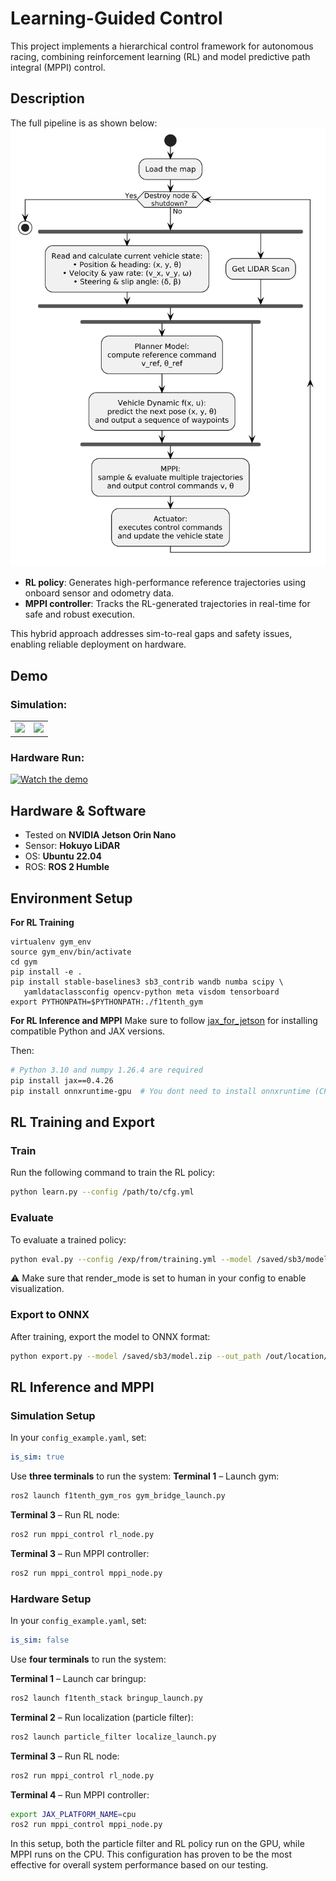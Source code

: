 # Learning-Guided Control
This project implements a hierarchical control framework for autonomous racing, combining reinforcement learning (RL) and model predictive path integral (MPPI) control.

## Description
The full pipeline is as shown below:  
![Full Pipeline](img/pipeline.png)
- **RL policy**: Generates high-performance reference trajectories using onboard sensor and odometry data.
- **MPPI controller**: Tracks the RL-generated trajectories in real-time for safe and robust execution.

This hybrid approach addresses sim-to-real gaps and safety issues, enabling reliable deployment on hardware.

## Demo
### Simulation:
<table>
  <tr>
    <td><img src="img/mppi_obs.gif" height="300px" /></td>
    <td><img src="img/rl.gif" height="300px" /></td>
  </tr>
</table>

### Hardware Run:
[![Watch the demo](https://img.youtube.com/vi/qhtq4Dn11mY/0.jpg)](https://youtu.be/qhtq4Dn11mY)

## Hardware & Software

- Tested on **NVIDIA Jetson Orin Nano**
- Sensor: **Hokuyo LiDAR**
- OS: **Ubuntu 22.04**  
- ROS: **ROS 2 Humble**


## Environment Setup
**For RL Training**
```
virtualenv gym_env
source gym_env/bin/activate
cd gym
pip install -e .
pip install stable-baselines3 sb3_contrib wandb numba scipy \
   yamldataclassconfig opencv-python meta visdom tensorboard
export PYTHONPATH=$PYTHONPATH:./f1tenth_gym
```

**For RL Inference and MPPI**
Make sure to follow [jax_for_jetson](https://github.com/zzangupenn/jax_for_jetson) for installing compatible Python and JAX versions.

Then:

```bash
# Python 3.10 and numpy 1.26.4 are required
pip install jax==0.4.26
pip install onnxruntime-gpu  # You dont need to install onnxruntime (CPU version)
```

## RL Training and Export
### Train
Run the following command to train the RL policy:
```bash
python learn.py --config /path/to/cfg.yml
```

### Evaluate
To evaluate a trained policy:
```bash
python eval.py --config /exp/from/training.yml --model /saved/sb3/model.zip
```
⚠️ Make sure that render_mode is set to human in your config to enable visualization.

### Export to ONNX
After training, export the model to ONNX format:
```bash
python export.py --model /saved/sb3/model.zip --out_path /out/location/path.onnx
```

## RL Inference and MPPI
### Simulation Setup
In your `config_example.yaml`, set:
```yaml
is_sim: true
```
Use **three terminals** to run the system:
**Terminal 1** – Launch gym:
```bash
ros2 launch f1tenth_gym_ros gym_bridge_launch.py
```

**Terminal 3** – Run RL node:
```bash
ros2 run mppi_control rl_node.py
```

**Terminal 3** – Run MPPI controller:
```bash
ros2 run mppi_control mppi_node.py
```


### Hardware Setup
In your `config_example.yaml`, set:
```yaml
is_sim: false
```

Use **four terminals** to run the system:

**Terminal 1** – Launch car bringup:  
```bash
ros2 launch f1tenth_stack bringup_launch.py
```

**Terminal 2** – Run localization (particle filter):
```bash
ros2 launch particle_filter localize_launch.py
```

**Terminal 3** – Run RL node:
```bash
ros2 run mppi_control rl_node.py
```


**Terminal 4** – Run MPPI controller:
```bash
export JAX_PLATFORM_NAME=cpu
ros2 run mppi_control mppi_node.py
```
In this setup, both the particle filter and RL policy run on the GPU, while MPPI runs on the CPU. This configuration has proven to be the most effective for overall system performance based on our testing.